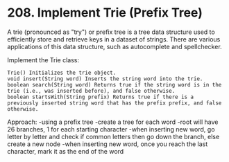 # 208. Implement Trie (Prefix Tree)

A trie (pronounced as "try") or prefix tree is a tree data structure used to efficiently store and retrieve keys in a dataset of strings. There are various applications of this data structure, such as autocomplete and spellchecker.

Implement the Trie class:

    Trie() Initializes the trie object.
    void insert(String word) Inserts the string word into the trie.
    boolean search(String word) Returns true if the string word is in the trie (i.e., was inserted before), and false otherwise.
    boolean startsWith(String prefix) Returns true if there is a previously inserted string word that has the prefix prefix, and false otherwise.

Approach:
-using a prefix tree
-create a tree for each word
-root will have 26 branches, 1 for each starting character
-when inserting new word, go letter by letter and check if common letters then go down the branch, else create a new node
-when inserting new word, once you reach the last character, mark it as the end of the word